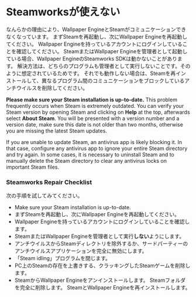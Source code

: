 # Steamworksが使えない

なんらかの理由により、Wallpaper EngineとSteamがコミュニケーションできなくなっています。 まずSteamを再起動し、次にWallpaper Engineを再起動してください。 Wallpaper Engineを持っているアカウントにログインしていることを確認してください。 SteamまたはWallpaper Engineを管理者として起動している場合、Wallpaper EngineのSteamworks SDKは動かないことがあります。 解決方法は、どちらのプログラムも管理者として実行しないことです。そのように想定されているためです。 それでも動作しない場合は、Steamを再インストールして、異なるプログラム間のコミュニケーションをブロックしているアンチウイルスを削除してください。

**Please make sure your Steam installation is up-to-date.** This problem frequently occurs when Steam is extremely outdated. You can verify your Steam version by opening Steam and clicking on **Help** at the top, afterwards select **About Steam**. You will be presented with a version number and a version date, make sure this date is not older than two months, otherwise you are missing the latest Steam updates.

If you are unable to update Steam, an antivirus app is likely blocking it. In that case, configure any antivirus app to ignore your entire Steam directory and try again. In some cases, it is necessary to uninstall Steam and to manually delete the Steam directory to clear any antivirus locks on important Steam files.

### Steamworks Repair Checklist

次の手順を試してみてください。

* Make sure your Steam installation is up-to-date.
* まずSteamを再起動し、次にWallpaper Engineを再起動してください。
* Wallpaper Engineを持っているアカウントにログインしていることを確認します。
* SteamまたはWallpaper Engineを管理者として実行**しない**ようにします。
* アンチウイルスからSteamディレクトリを除外するか、サードパーティーのアンチウイルスアプリケーションを完全に無効にします。
* 「Steam idling」プログラムを閉じます。
* PC上のSteamの存在を上書きする、クラッキングしたSteamゲームを削除します。
* SteamからWallpaper Engineをアンインストールします。 Steamフォルダを完全に削除します。 SteamとWallpaper Engineを再インストールします。
